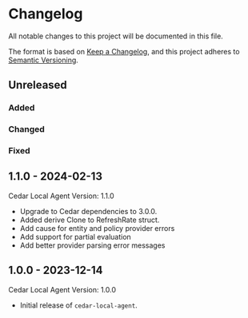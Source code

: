 # Changelog

All notable changes to this project will be documented in this file.

The format is based on [Keep a Changelog](https://keepachangelog.com/en/1.0.0/),
and this project adheres to [Semantic Versioning](https://semver.org/spec/v2.0.0.html).

## Unreleased

### Added

### Changed

### Fixed

## 1.1.0 - 2024-02-13
Cedar Local Agent Version: 1.1.0
- Upgrade to Cedar dependencies to 3.0.0.
- Added derive Clone to RefreshRate struct.
- Add cause for entity and policy provider errors
- Add support for partial evaluation
- Add better provider parsing error messages

## 1.0.0 - 2023-12-14
Cedar Local Agent Version: 1.0.0
- Initial release of `cedar-local-agent`.
